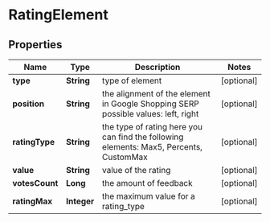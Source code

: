 

# RatingElement


## Properties

| Name | Type | Description | Notes |
|------------ | ------------- | ------------- | -------------|
|**type** | **String** | type of element |  [optional] |
|**position** | **String** | the alignment of the element in Google Shopping SERP possible values: left, right |  [optional] |
|**ratingType** | **String** | the type of rating here you can find the following elements: Max5, Percents, CustomMax |  [optional] |
|**value** | **String** | value of the rating |  [optional] |
|**votesCount** | **Long** | the amount of feedback |  [optional] |
|**ratingMax** | **Integer** | the maximum value for a rating_type |  [optional] |



